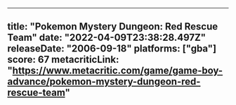 
---
title: "Pokemon Mystery Dungeon: Red Rescue Team"
date: "2022-04-09T23:38:28.497Z"
releaseDate: "2006-09-18"
platforms: ["gba"]
score: 67
metacriticLink: "https://www.metacritic.com/game/game-boy-advance/pokemon-mystery-dungeon-red-rescue-team"
---
